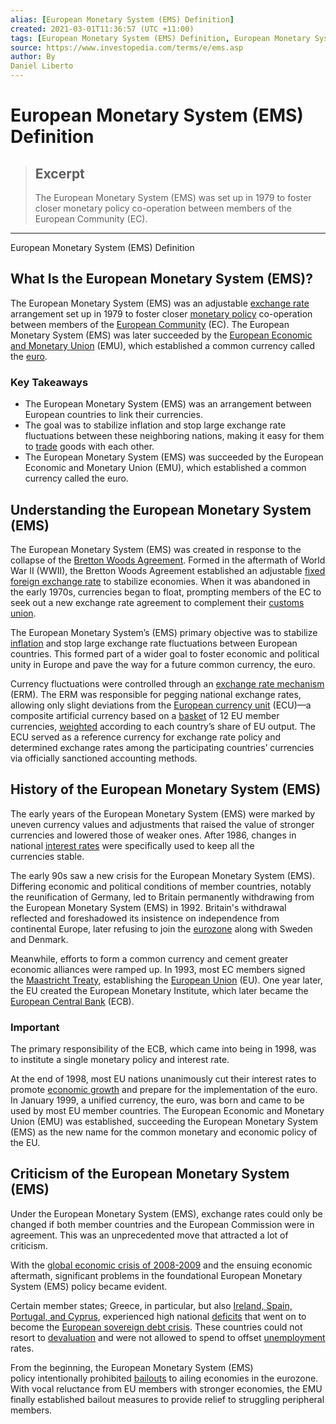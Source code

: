 ```yaml
---
alias: [European Monetary System (EMS) Definition]
created: 2021-03-01T11:36:57 (UTC +11:00)
tags: [European Monetary System (EMS) Definition, European Monetary System (EMS) Definition]
source: https://www.investopedia.com/terms/e/ems.asp
author: By
Daniel Liberto
---
```


# European Monetary System (EMS) Definition

> ## Excerpt
> The European Monetary System (EMS) was set up in 1979 to foster closer monetary policy co-operation between members of the European Community (EC).

---

European Monetary System (EMS) Definition
## What Is the European Monetary System (EMS)?

The European Monetary System (EMS) was an adjustable [exchange rate](https://www.investopedia.com/terms/e/exchangerate.asp) arrangement set up in 1979 to foster closer [monetary policy](https://www.investopedia.com/terms/m/monetarypolicy.asp) co-operation between members of the [European Community](https://www.investopedia.com/terms/e/european-community.asp) (EC). The European Monetary System (EMS) was later succeeded by the [European Economic and Monetary Union](https://www.investopedia.com/terms/e/emu.asp) (EMU), which established a common currency called the [euro](https://www.investopedia.com/terms/e/euro.asp).

### Key Takeaways

-   The European Monetary System (EMS) was an arrangement between European countries to link their currencies.
-   The goal was to stabilize inflation and stop large exchange rate fluctuations between these neighboring nations, making it easy for them to [trade](https://www.investopedia.com/terms/t/trade.asp) goods with each other.
-   The European Monetary System (EMS) was succeeded by the European Economic and Monetary Union (EMU), which established a common currency called the euro.

## Understanding the European Monetary System (EMS)

The European Monetary System (EMS) was created in response to the collapse of the [Bretton Woods Agreement](https://www.investopedia.com/terms/b/brettonwoodsagreement.asp). Formed in the aftermath of World War II (WWII), the Bretton Woods Agreement established an adjustable [fixed foreign exchange rate](https://www.investopedia.com/terms/f/fixedexchangerate.asp) to stabilize economies. When it was abandoned in the early 1970s, currencies began to float, prompting members of the EC to seek out a new exchange rate agreement to complement their [customs union](https://www.investopedia.com/terms/e/european-customs-union.asp). 

The European Monetary System’s (EMS) primary objective was to stabilize [inflation](https://www.investopedia.com/terms/i/inflation.asp) and stop large exchange rate fluctuations between European countries. This formed part of a wider goal to foster economic and political unity in Europe and pave the way for a future common currency, the euro.

Currency fluctuations were controlled through an [exchange rate mechanism](https://www.investopedia.com/terms/e/exchange-rate-mechanism.asp) (ERM). The ERM was responsible for pegging national exchange rates, allowing only slight deviations from the [European currency unit](https://www.investopedia.com/terms/e/european-currency-unit.asp) (ECU)—a composite artificial currency based on a [basket](https://www.investopedia.com/terms/c/currencybasket.asp) of 12 EU member currencies, [weighted](https://www.investopedia.com/terms/w/weighted.asp) according to each country’s share of EU output. The ECU served as a reference currency for exchange rate policy and determined exchange rates among the participating countries’ currencies via officially sanctioned accounting methods.

## History of the European Monetary System (EMS)

The early years of the European Monetary System (EMS) were marked by uneven currency values and adjustments that raised the value of stronger currencies and lowered those of weaker ones. After 1986, changes in national [interest rates](https://www.investopedia.com/terms/i/interestrate.asp) were specifically used to keep all the currencies stable.

The early 90s saw a new crisis for the European Monetary System (EMS). Differing economic and political conditions of member countries, notably the reunification of Germany, led to Britain permanently withdrawing from the European Monetary System (EMS) in 1992. Britain's withdrawal reflected and foreshadowed its insistence on independence from continental Europe, later refusing to join the [eurozone](https://www.investopedia.com/terms/e/eurozone.asp) along with Sweden and Denmark.

Meanwhile, efforts to form a common currency and cement greater economic alliances were ramped up. In 1993, most EC members signed the [Maastricht Treaty](https://www.investopedia.com/terms/m/maastricht-treaty.asp), establishing the [European Union](https://www.investopedia.com/terms/e/europeanunion.asp) (EU). One year later, the EU created the European Monetary Institute, which later became the [European Central Bank](https://www.investopedia.com/terms/e/europeancentralbank.asp) (ECB).

### Important

The primary responsibility of the ECB, which came into being in 1998, was to institute a single monetary policy and interest rate.

At the end of 1998, most EU nations unanimously cut their interest rates to promote [economic growth](https://www.investopedia.com/terms/e/economicgrowth.asp) and prepare for the implementation of the euro. In January 1999, a unified currency, the euro, was born and came to be used by most EU member countries. The European Economic and Monetary Union (EMU) was established, succeeding the European Monetary System (EMS) as the new name for the common monetary and economic policy of the EU.

## Criticism of the European Monetary System (EMS)

Under the European Monetary System (EMS), exchange rates could only be changed if both member countries and the European Commission were in agreement. This was an unprecedented move that attracted a lot of criticism.

With the [global economic crisis of 2008-2009](https://www.investopedia.com/terms/g/great-recession.asp) and the ensuing economic aftermath, significant problems in the foundational European Monetary System (EMS) policy became evident.

Certain member states; Greece, in particular, but also [Ireland, Spain, Portugal, and Cyprus](https://www.investopedia.com/terms/p/piigs.asp), experienced high national [deficits](https://www.investopedia.com/terms/d/deficit.asp) that went on to become the [European sovereign debt crisis](https://www.investopedia.com/terms/e/european-sovereign-debt-crisis.asp). These countries could not resort to [devaluation](https://www.investopedia.com/terms/d/devaluation.asp) and were not allowed to spend to offset [unemployment](https://www.investopedia.com/terms/u/unemployment.asp) rates.

From the beginning, the European Monetary System (EMS) policy intentionally prohibited [bailouts](https://www.investopedia.com/terms/b/bailout.asp) to ailing economies in the eurozone. With vocal reluctance from EU members with stronger economies, the EMU finally established bailout measures to provide relief to struggling peripheral members.
